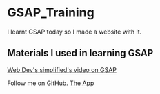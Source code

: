 # GSAP_Training
I learnt GSAP today so I made a website with it.
## Materials I used in learning GSAP
[Web Dev's simplified's video on GSAP](https://www.youtube.com/watch?v=m6PDUIF24v4)

Follow me on GitHub.
[The App](https://jasoncr7.github.io/GSAP_Training/)
